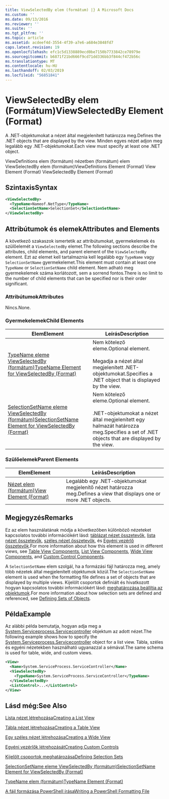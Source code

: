 ```yaml
---
title: ViewSelectedBy elem (formátum) |} A Microsoft Docs
ms.custom: ''
ms.date: 09/13/2016
ms.reviewer: ''
ms.suite: ''
ms.tgt_pltfrm: ''
ms.topic: article
ms.assetid: acdeef4d-3554-4f39-a7e6-a684e3848fd7
caps.latest.revision: 19
ms.openlocfilehash: efc1c5d1338889ecd0be7150b7733842ce78979e
ms.sourcegitcommit: b6871f21bd666f9cd71dd336bb3f844cf472b56c
ms.translationtype: MT
ms.contentlocale: hu-HU
ms.lasthandoff: 02/03/2019
ms.locfileid: "56851841"
---
```

# <a name="viewselectedby-element-format"></a><span data-ttu-id="14637-102">ViewSelectedBy elem (Formátum)</span><span class="sxs-lookup"><span data-stu-id="14637-102">ViewSelectedBy Element (Format)</span></span>

<span data-ttu-id="14637-103">A .NET-objektumokat a nézet által megjelenített határozza meg.</span><span class="sxs-lookup"><span data-stu-id="14637-103">Defines the .NET objects that are displayed by the view.</span></span> <span data-ttu-id="14637-104">Minden egyes nézet adjon meg legalább egy .NET-objektumokat.</span><span class="sxs-lookup"><span data-stu-id="14637-104">Each view must specify at least one .NET object.</span></span>

<span data-ttu-id="14637-105">ViewDefinitions elem (formátum) nézetben (formátum) elem ViewSelectedBy elem (formátum)</span><span class="sxs-lookup"><span data-stu-id="14637-105">ViewDefinitions Element (Format) View Element (Format) ViewSelectedBy Element (Format)</span></span>

## <a name="syntax"></a><span data-ttu-id="14637-106">Szintaxis</span><span class="sxs-lookup"><span data-stu-id="14637-106">Syntax</span></span>

```xml
<ViewSelectedBy>
  <TypeName>Nameof.NetType</TypeName>
  <SelectionSetName>SelectionSet</SelectionSetName>
</ViewSelectedBy>
```

## <a name="attributes-and-elements"></a><span data-ttu-id="14637-107">Attribútumok és elemek</span><span class="sxs-lookup"><span data-stu-id="14637-107">Attributes and Elements</span></span>

<span data-ttu-id="14637-108">A következő szakaszok ismertetik az attribútumokat, gyermekelemek és szülőelemét a `ViewSelectedBy` elemet.</span><span class="sxs-lookup"><span data-stu-id="14637-108">The following sections describe the attributes, child elements, and parent element of the `ViewSelectedBy` element.</span></span> <span data-ttu-id="14637-109">Ezt az elemet kell tartalmaznia kell legalább egy `TypeName` vagy `SelectionSetName` gyermekelemet.</span><span class="sxs-lookup"><span data-stu-id="14637-109">This element must contain at least one `TypeName` or `SelectionSetName` child element.</span></span> <span data-ttu-id="14637-110">Nem adható meg gyermekelemek száma korlátozott, sem a sorrend fontos.</span><span class="sxs-lookup"><span data-stu-id="14637-110">There is no limit to the number of child elements that can be specified nor is their order significant.</span></span>

### <a name="attributes"></a><span data-ttu-id="14637-111">Attribútumok</span><span class="sxs-lookup"><span data-stu-id="14637-111">Attributes</span></span>

<span data-ttu-id="14637-112">Nincs.</span><span class="sxs-lookup"><span data-stu-id="14637-112">None.</span></span>

### <a name="child-elements"></a><span data-ttu-id="14637-113">Gyermekelemek</span><span class="sxs-lookup"><span data-stu-id="14637-113">Child Elements</span></span>

|<span data-ttu-id="14637-114">Elem</span><span class="sxs-lookup"><span data-stu-id="14637-114">Element</span></span>|<span data-ttu-id="14637-115">Leírás</span><span class="sxs-lookup"><span data-stu-id="14637-115">Description</span></span>|
|-------------|-----------------|
|[<span data-ttu-id="14637-116">TypeName eleme ViewSelectedBy (formátum)</span><span class="sxs-lookup"><span data-stu-id="14637-116">TypeName Element for ViewSelectedBy (Format)</span></span>](./typename-element-for-viewselectedby-format.md)|<span data-ttu-id="14637-117">Nem kötelező eleme.</span><span class="sxs-lookup"><span data-stu-id="14637-117">Optional element.</span></span><br /><br /> <span data-ttu-id="14637-118">Megadja a nézet által megjelenített .NET-objektumokat.</span><span class="sxs-lookup"><span data-stu-id="14637-118">Specifies a .NET object that is displayed by the view.</span></span>|
|[<span data-ttu-id="14637-119">SelectionSetName eleme ViewSelectedBy (formátum)</span><span class="sxs-lookup"><span data-stu-id="14637-119">SelectionSetName Element for ViewSelectedBy (Format)</span></span>](./selectionsetname-element-for-viewselectedby-format.md)|<span data-ttu-id="14637-120">Nem kötelező eleme.</span><span class="sxs-lookup"><span data-stu-id="14637-120">Optional element.</span></span><br /><br /> <span data-ttu-id="14637-121">.NET-objektumokat a nézet által megjelenített egy halmazát határozza meg.</span><span class="sxs-lookup"><span data-stu-id="14637-121">Specifies a set of .NET objects that are displayed by the view.</span></span>|

### <a name="parent-elements"></a><span data-ttu-id="14637-122">Szülőelemek</span><span class="sxs-lookup"><span data-stu-id="14637-122">Parent Elements</span></span>

|<span data-ttu-id="14637-123">Elem</span><span class="sxs-lookup"><span data-stu-id="14637-123">Element</span></span>|<span data-ttu-id="14637-124">Leírás</span><span class="sxs-lookup"><span data-stu-id="14637-124">Description</span></span>|
|-------------|-----------------|
|[<span data-ttu-id="14637-125">Nézet elem (formátum)</span><span class="sxs-lookup"><span data-stu-id="14637-125">View Element (Format)</span></span>](./view-element-format.md)|<span data-ttu-id="14637-126">Legalább egy .NET-objektumokat megjelenítő nézet határozza meg.</span><span class="sxs-lookup"><span data-stu-id="14637-126">Defines a view that displays one or more .NET objects.</span></span>|

## <a name="remarks"></a><span data-ttu-id="14637-127">Megjegyzés</span><span class="sxs-lookup"><span data-stu-id="14637-127">Remarks</span></span>

<span data-ttu-id="14637-128">Ez az elem használatának módja a következőben különböző nézeteket kapcsolatos további információkért lásd: [táblázat nézet összetevők](./creating-a-table-view.md), [lista nézet összetevők](./creating-a-list-view.md), [széles nézet összetevők](./creating-a-wide-view.md), és [Egyéni vezérlő összetevők](./creating-custom-controls.md).</span><span class="sxs-lookup"><span data-stu-id="14637-128">For more information about how this element is used in different views, see [Table View Components](./creating-a-table-view.md), [List View Components](./creating-a-list-view.md), [Wide View Components](./creating-a-wide-view.md), and [Custom Control Components](./creating-custom-controls.md).</span></span>

<span data-ttu-id="14637-129">A `SelectionSetName` elem szolgál, ha a formázási fájl határozza meg, amely több nézetek által megjelenített objektumok közül.</span><span class="sxs-lookup"><span data-stu-id="14637-129">The `SelectionSetName` element is used when the formatting file defines a set of objects that are displayed by multiple views.</span></span> <span data-ttu-id="14637-130">Kijelölt csoportok definiált és hivatkozott hogyan kapcsolatos további információkért lásd: [meghatározása beállítja az objektumok](./defining-selection-sets.md).</span><span class="sxs-lookup"><span data-stu-id="14637-130">For more information about how selection sets are defined and referenced, see [Defining Sets of Objects](./defining-selection-sets.md).</span></span>

## <a name="example"></a><span data-ttu-id="14637-131">Példa</span><span class="sxs-lookup"><span data-stu-id="14637-131">Example</span></span>

<span data-ttu-id="14637-132">Az alábbi példa bemutatja, hogyan adja meg a [System.Serviceprocess.Servicecontroller](/dotnet/api/System.ServiceProcess.ServiceController) objektum az adott nézet.</span><span class="sxs-lookup"><span data-stu-id="14637-132">The following example shows how to specify the [System.Serviceprocess.Servicecontroller](/dotnet/api/System.ServiceProcess.ServiceController) object for a list view.</span></span> <span data-ttu-id="14637-133">Tábla, széles és egyéni nézetekben használható ugyanazzal a sémával.</span><span class="sxs-lookup"><span data-stu-id="14637-133">The same schema is used for table, wide, and custom views.</span></span>

```xml
<View>
  <Name>System.ServiceProcess.ServiceController</Name>
  <ViewSelectedBy>
    <TypeName>System.ServiceProcess.ServiceController</TypeName>
  </ViewSelectedBy>
  <ListControl>...</ListControl>
</View>
```

## <a name="see-also"></a><span data-ttu-id="14637-134">Lásd még:</span><span class="sxs-lookup"><span data-stu-id="14637-134">See Also</span></span>

[<span data-ttu-id="14637-135">Lista nézet létrehozása</span><span class="sxs-lookup"><span data-stu-id="14637-135">Creating a List View</span></span>](./creating-a-list-view.md)

[<span data-ttu-id="14637-136">Tábla nézet létrehozása</span><span class="sxs-lookup"><span data-stu-id="14637-136">Creating a Table View</span></span>](./creating-a-table-view.md)

[<span data-ttu-id="14637-137">Egy széles nézet létrehozása</span><span class="sxs-lookup"><span data-stu-id="14637-137">Creating a Wide View</span></span>](./creating-a-wide-view.md)

[<span data-ttu-id="14637-138">Egyéni vezérlők létrehozását</span><span class="sxs-lookup"><span data-stu-id="14637-138">Creating Custom Controls</span></span>](./creating-custom-controls.md)

[<span data-ttu-id="14637-139">Kijelölt csoportok meghatározása</span><span class="sxs-lookup"><span data-stu-id="14637-139">Defining Selection Sets</span></span>](./defining-selection-sets.md)

[<span data-ttu-id="14637-140">SelectionSetName eleme ViewSelectedBy (formátum)</span><span class="sxs-lookup"><span data-stu-id="14637-140">SelectionSetName Element for ViewSelectedBy (Format)</span></span>](./selectionsetname-element-for-viewselectedby-format.md)

[<span data-ttu-id="14637-141">TypeName elem (formátum)</span><span class="sxs-lookup"><span data-stu-id="14637-141">TypeName Element (Format)</span></span>](./typename-element-for-viewselectedby-format.md)

[<span data-ttu-id="14637-142">A fájl formázása PowerShell írása</span><span class="sxs-lookup"><span data-stu-id="14637-142">Writing a PowerShell Formatting File</span></span>](./writing-a-powershell-formatting-file.md)
